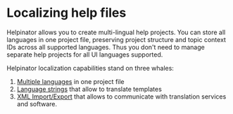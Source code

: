 # Localizing help files

Helpinator allows you to create multi-lingual help projects. You can store all languages in one project file, preserving project structure and topic context IDs across all supported languages. Thus you don't need to manage separate help projects for all UI languages supported.


Helpinator localization capabilities stand on three whales:



1. [Multiple languages](multiplelanguages.md "Multiple languages")  in one project file
2. [Language strings](languagestrings.md "Language strings")  that allow to translate templates
3. [XML Import/Export](xmlimportexport0.md "XML Import/Export")  that allows to communicate with translation services and software.
